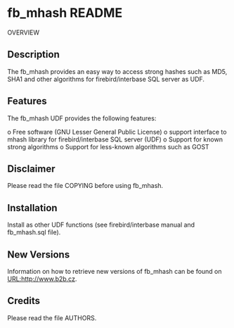 fb_mhash README 
===============================================================================

  OVERVIEW

  Description
  -----------

  The fb_mhash provides an easy way to access strong hashes such as MD5,
  SHA1 and other algorithms for firebird/interbase SQL server as UDF.

  Features
  --------

  The fb_mhash UDF provides the following features:

   o  Free software (GNU Lesser General Public License)
   o  support interface to mhash library for firebird/interbase SQL server (UDF)
   o  Support for known strong algorithms
   o  Support for less-known algorithms such as GOST

  Disclaimer
  ----------

  Please read the file COPYING before using fb_mhash.
  
  Installation
  ------------

  Install as other UDF functions (see firebird/interbase manual and fb_mhash.sql file).

  New Versions
  ------------

  Information on how to retrieve new versions of fb_mhash can be found on
  <URL:http://www.b2b.cz>.

  Credits
  -------

  Please read the file AUTHORS.
